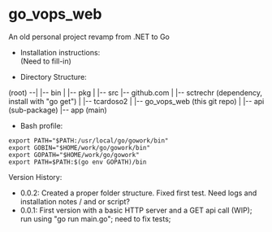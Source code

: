 # go_vops_web  
An old personal project revamp from .NET to Go  

* Installation instructions:  
 (Need to fill-in)

* Directory Structure:  

(root) --|
         |-- bin
         |
         |-- pkg
         |
         |-- src
              |-- github.com
                     |
                     |-- sctrechr (dependency, install with "go get")
                     |
                     |-- tcardoso2
                             |
                             |-- go_vops_web (this git repo)
                                     |
                                     |-- api (sub-package)
                                     |-- app (main)


* Bash profile:    
````
export PATH="$PATH:/usr/local/go/gowork/bin"
export GOBIN="$HOME/work/go/gowork/bin"
export GOPATH="$HOME/work/go/gowork"
export PATH=$PATH:$(go env GOPATH)/bin
````

Version History:  
- 0.0.2: Created a proper folder structure. Fixed first test. Need logs and installation notes / and or script?  
- 0.0.1: First version with a basic HTTP server and a GET api call (WIP); run using "go run main.go"; need to fix tests;   


